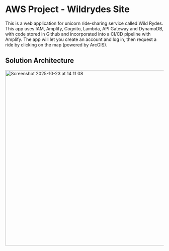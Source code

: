 # AWS Project - Wildrydes Site
This is a web application for unicorn ride-sharing service called Wild Rydes. 
This app uses IAM, Amplify, Cognito, Lambda, API Gateway and DynamoDB, with code stored in Github and incorporated into a CI/CD pipeline with Amplify.
The app will let you create an account and log in, then request a ride by clicking on the map (powered by ArcGIS).

## Solution Architecture

<img width="1134" height="556" alt="Screenshot 2025-10-23 at 14 11 08" src="https://github.com/user-attachments/assets/871e1743-4a7b-4812-8772-826fc3cd3020" />



